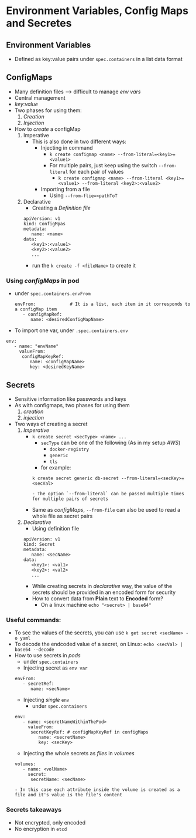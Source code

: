 Environment Variables, Config Maps and Secretes
===============================================


## Environment Variables
- Defined as key:value pairs under `spec.containers` in a list data format


## ConfigMaps
- Many definition files --> difficult to manage *env vars*
- Central management
- *key*:*value*
- Two phases for using them:
   1. *Creation*
   2. *Injection*
- How to *create* a configMap
   1. Imperative
      - This is also done in two different ways:
         - Injecting in command
            - `k create configmap <name> --from-literal=<key1>=<value1>`
            - For multiple pairs, just keep using the switch `--from-literal` for each pair of values
               - `k create configmap <name> --from-literal <key1>=<value1> --from-literal <key2>:<value2>`
         - Importing from a file
            - Using `--from-flie=<pathToT`
   2. Declarative
      - Creating a *Definition file*
      ```
      apiVersion: v1
      kind: ConfigMpas
      metadata:
         name: <name>
      data:
         <key1>:<value1>
         <key2>:<value2>
         ...
      ```
      - run the `k create -f <fileName>` to create it

### Using *configMaps* in pod
- under `spec.containers.envFrom`
   ```
   envFrom:             # It is a list, each item in it corresponds to a configMap item
      - configMapRef:
         name: <desiredConfigMapName>
   ```
- To import one var, under `.spec.containers.env`
```
env:
   - name: "envName"
     valueFrom:
      configMapKeyRef:
         name: <configMapName>
         key: <desiredKeyName>
```

## Secrets
- Sensitive information like passwords and keys
- As with configmaps, two phases for using them
   1. *creation*
   2. *injection*
- Two ways of creating a secret
   1. *Imperative*
      - `k create secret <secType> <name> ...`
         - `secType` can be one of the following (As in my setup *AWS*)
            - `docker-registry`
            - `generic`
            - `tls`
         - for example:
         ```
         k create secret generic db-secret --from-literal=<secKey>=<secVal>
         ```
            - The option `--from-literal` can be passed multiple times for multiple pairs of secrets
      - Same as *configMaps*, `--from-file` can also be used to read a whole file as secret pairs
   2. *Declarative*
      - Using definition file
      ```
      apiVersion: v1
      kind: Secret
      metadata:
         name: <secName>
      data:
         <key1>: <val1>
         <key2>: <val2>
         ...
      ```
      - While creating secrets in *declarative* way, the value of the secrets should be provided in an encoded form for security
      - How to convert data from **Plain** text to **Encoded** form?
         - On a linux machine `echo "<secret> | base64"`
### Useful commands:
- To see the values of the secrets, you can use `k get secret <secName> -o yaml`
- To decode the endcoded value of a secret, on Linux: `echo <secVal> | base64 --decode`
- How to use secrets in *pods*
   - under `spec.containers`
   - Injecting secret as `env var`
   ```
   envFrom:
      - secretRef:
         name: <secName>
   ```
   - Injecting *single* `env`
      - under `spec.containers`
   ```
   env:
      - name: <secretNameWithinThePod>
        valueFrom:
         secretKeyRef: # configMapKeyRef in configMaps
            name: <secretName>
            key: <secKey>
   ```
   - Injecting the whole secrets as *files* in *volumes*
   ```
   volumes:
      - name: <volName>
        secret:
         secretName: <secName>
   ```
      - In this case each attribute inside the volume is created as a file and it's value is the file's content

### Secrets takeaways
   - Not encrypted, only encoded
   - No encryption in `etcd`
